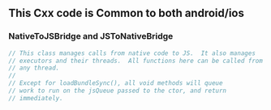 
## This Cxx code is Common to both android/ios

### NativeToJSBridge and JSToNativeBridge

```cpp
// This class manages calls from native code to JS.  It also manages
// executors and their threads.  All functions here can be called from
// any thread.
//
// Except for loadBundleSync(), all void methods will queue
// work to run on the jsQueue passed to the ctor, and return
// immediately.
```
